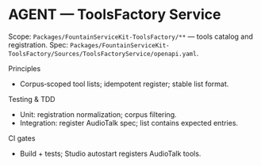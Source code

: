 # AGENT — ToolsFactory Service

Scope: `Packages/FountainServiceKit-ToolsFactory/**` — tools catalog and registration.
Spec: `Packages/FountainServiceKit-ToolsFactory/Sources/ToolsFactoryService/openapi.yaml`.

Principles
- Corpus‑scoped tool lists; idempotent register; stable list format.

Testing & TDD
- Unit: registration normalization; corpus filtering.
- Integration: register AudioTalk spec; list contains expected entries.

CI gates
- Build + tests; Studio autostart registers AudioTalk tools.

